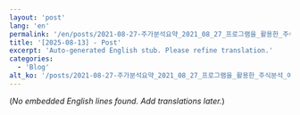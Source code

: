 ```yaml
---
layout: 'post'
lang: 'en'
permalink: '/en/posts/2021-08-27-주가분석요약_2021_08_27_프로그램을_활용한_주식분석_예상결과_18_22_38/'
title: '[2025-08-13] - Post'
excerpt: 'Auto-generated English stub. Please refine translation.'
categories:
  - 'Blog'
alt_ko: '/posts/2021-08-27-주가분석요약_2021_08_27_프로그램을_활용한_주식분석_예상결과_18_22_38/'
---
```


(*No embedded English lines found. Add translations later.*)
